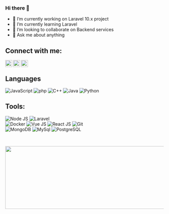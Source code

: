 ### Hi there 👋

- 🔭 I’m currently working on Laravel 10.x project
- 🌱 I’m currently learning Laravel
- 👯 I’m looking to collaborate on Backend services
- 💬 Ask me about anything

## Connect with me:

[<img align="left" alt="Tamim Ehsan | Facebook" width="22px" src="https://cdn.jsdelivr.net/npm/simple-icons@3.13.0/icons/twitter.svg" />](https://twitter.com/7ammo20)
[<img align="left" alt="tamim.ehsan | Instagram" width="22px" src="https://cdn.jsdelivr.net/npm/simple-icons@3.13.0/icons/gmail.svg" />](mailto:mohammed.a.elsaied@gmail.com?subject=Github)
[<img align="left" alt="mohamedabdallah20 | Codeforces" width="22px" src="https://cdn.jsdelivr.net/npm/simple-icons@3.13.0/icons/linkedin.svg" />](https://www.linkedin.com/in/mohamed-abdallah0/)

<br /> 

## Languages

![JavaScript](https://img.shields.io/badge/-JavaScript-000000?style=flat&logo=javascript)
![php](https://img.shields.io/badge/-php-000000?style=flat&logo=php)
![C++](https://img.shields.io/badge/-C++-000000?style=flat&logo=c%2B%2B)
![Java](https://img.shields.io/badge/-Java-000000?style=flat&logo=java)
![Python](https://img.shields.io/badge/-Python-000000?style=flat&logo=python)

## Tools:

![Node JS](https://img.shields.io/badge/-Node_Js-000000?style=flat&logo=node.js) 
![Laravel](https://img.shields.io/badge/-Laravel-000000?style=flat&logo=Laravel) <br />
![Docker](https://img.shields.io/badge/-Docker-000000?style=flat&logo=Docker)
![Vue JS](https://img.shields.io/badge/-Vue.js-000000?style=flat&logo=Vuedotjs)
![React JS](https://img.shields.io/badge/-React_Js-000000?style=flat&logo=React) 
![Git](https://img.shields.io/badge/-Git-000000?style=flat&logo=git) <br />
![MongoDB](https://img.shields.io/badge/-MongoDB-000000?style=flat&logo=mongodb)
![MySql](https://img.shields.io/badge/-MySql-000000?style=flat&logo=mysql) 
![PostgreSQL](https://img.shields.io/badge/-PostgreSQL-000000?style=flat&logo=postgresql) <br />


<br/>
<p>
  <img align="center" width="1024" height="200" src="https://github-readme-stats.vercel.app/api?username=mohamedabdallah20&show_icons=true&hide_border=false&line_height=20&icon_color=1b93c9&show_owner=true"/>
</p><br/><br/>


<!--
**mohamedabdallah20/mohamedabdallah20** is a ✨ _special_ ✨ repository because its `README.md` (this file) appears on your GitHub profile.

Here are some ideas to get you started:

- 🔭 I’m currently working on ...
- 🌱 I’m currently learning ...
- 👯 I’m looking to collaborate on ...
- 🤔 I’m looking for help with ...
- 💬 Ask me about ...
- 📫 How to reach me: ...
- 😄 Pronouns: ...
- ⚡ Fun fact: ...
-->
